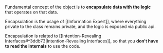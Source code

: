 Fundamental concept of the object is to **encapsulate data with the logic** that operates on that data.

Encapsulation is the usage of [[Information Expert]], where everything private to the class remains private, and the logic is exposed via public api.

Encapsulation is related to [[Intention-Revealing Interfaces#^3ddb73|Intention-Revealing Interfaces]], so that you **don't have to read the internals** to use the code.
